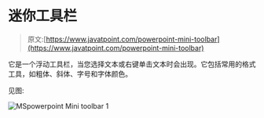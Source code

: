 # 迷你工具栏

> 原文:[https://www.javatpoint.com/powerpoint-mini-toolbar](https://www.javatpoint.com/powerpoint-mini-toolbar)

它是一个浮动工具栏，当您选择文本或右键单击文本时会出现。它包括常用的格式工具，如粗体、斜体、字号和字体颜色。

见图:

![MSpowerpoint Mini toolbar 1](../Images/ce26cd7bcde6874dd2461576470a6fe0.png)